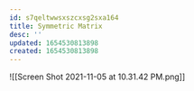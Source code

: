 ```yaml
---
id: s7qeltwwsxszcxsg2sxa164
title: Symmetric Matrix
desc: ''
updated: 1654530813898
created: 1654530813898
---
```

![[Screen Shot 2021-11-05 at 10.31.42 PM.png]]
